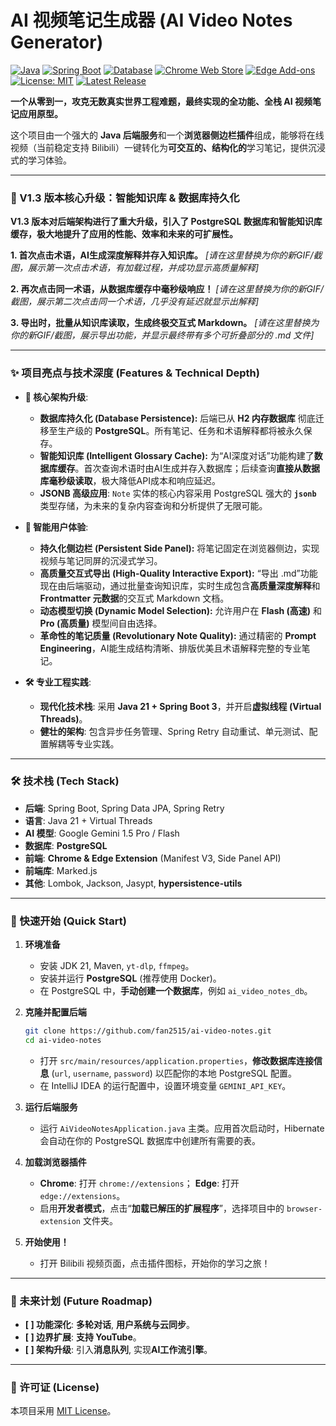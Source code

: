 # AI 视频笔记生成器 (AI Video Notes Generator)

[![Java](https://img.shields.io/badge/Java-21-blue.svg)](https://www.java.com)
[![Spring Boot](https://img.shields.io/badge/Spring%20Boot-3.x-brightgreen.svg)](https://spring.io/projects/spring-boot)
[![Database](https://img.shields.io/badge/Database-PostgreSQL-blue.svg?logo=postgresql&logoColor=white)](https://www.postgresql.org/)
[![Chrome Web Store](https://img.shields.io/badge/Chrome-v1.3.0-brightgreen?logo=google-chrome&logoColor=white)](https://www.google.com/chrome/)
[![Edge Add-ons](https://img.shields.io/badge/Edge-v1.3.0-blue?logo=microsoft-edge&logoColor=white)](https://www.microsoft.com/edge)
[![License: MIT](https://img.shields.io/badge/License-MIT-yellow.svg)](https://github.com/fan2515/ai-video-notes/blob/main/LICENSE)
[![Latest Release](https://img.shields.io/github/v/release/fan2515/ai-video-notes)](https://github.com/fan2515/ai-video-notes/releases/latest)

**一个从零到一，攻克无数真实世界工程难题，最终实现的全功能、全栈 AI 视频笔记应用原型。**

这个项目由一个强大的 **Java 后端服务**和一个**浏览器侧边栏插件**组成，能够将在线视频（当前稳定支持 Bilibili）一键转化为**可交互的、结构化的**学习笔记，提供沉浸式的学习体验。

---

### 🚀 V1.3 版本核心升级：智能知识库 & 数据库持久化

**V1.3 版本对后端架构进行了重大升级，引入了 PostgreSQL 数据库和智能知识库缓存，极大地提升了应用的性能、效率和未来的可扩展性。**

**1. 首次点击术语，AI生成深度解释并存入知识库。**
*[请在这里替换为你的新GIF/截图，展示第一次点击术语，有加载过程，并成功显示高质量解释]*

**2. 再次点击同一术语，从数据库缓存中毫秒级响应！**
*[请在这里替换为你的新GIF/截图，展示第二次点击同一个术语，几乎没有延迟就显示出解释]*

**3. 导出时，批量从知识库读取，生成终极交互式 Markdown。**
*[请在这里替换为你的新GIF/截图，展示导出功能，并显示最终带有多个可折叠部分的 .md 文件]*

---

### ✨ 项目亮点与技术深度 (Features & Technical Depth)

*   **🚀 核心架构升级**:
    *   **数据库持久化 (Database Persistence):** 后端已从 **H2 内存数据库** 彻底迁移至生产级的 **PostgreSQL**。所有笔记、任务和术语解释都将被永久保存。
    *   **智能知识库 (Intelligent Glossary Cache):** 为“AI深度对话”功能构建了**数据库缓存**。首次查询术语时由AI生成并存入数据库；后续查询**直接从数据库毫秒级读取**，极大降低API成本和响应延迟。
    *   **JSONB 高级应用**: `Note` 实体的核心内容采用 PostgreSQL 强大的 **`jsonb`** 类型存储，为未来的复杂内容查询和分析提供了无限可能。

*   **🧠 智能用户体验**:
    *   **持久化侧边栏 (Persistent Side Panel):** 将笔记固定在浏览器侧边，实现视频与笔记同屏的沉浸式学习。
    *   **高质量交互式导出 (High-Quality Interactive Export):** “导出 .md”功能现在由后端驱动，通过批量查询知识库，实时生成包含**高质量深度解释**和 **Frontmatter 元数据**的交互式 Markdown 文档。
    *   **动态模型切换 (Dynamic Model Selection):** 允许用户在 **Flash (高速)** 和 **Pro (高质量)** 模型间自由选择。
    *   **革命性的笔记质量 (Revolutionary Note Quality):** 通过精密的 **Prompt Engineering**，AI能生成结构清晰、排版优美且术语解释完整的专业笔记。

*   **🛠️ 专业工程实践**:
    *   **现代化技术栈**: 采用 **Java 21 + Spring Boot 3**，并开启**虚拟线程 (Virtual Threads)**。
    *   **健壮的架构**: 包含异步任务管理、Spring Retry 自动重试、单元测试、配置解耦等专业实践。

---

### 🛠️ 技术栈 (Tech Stack)

*   **后端**: Spring Boot, Spring Data JPA, Spring Retry
*   **语言**: Java 21 + Virtual Threads
*   **AI 模型**: Google Gemini 1.5 Pro / Flash
*   **数据库**: **PostgreSQL**
*   **前端**: **Chrome & Edge Extension** (Manifest V3, Side Panel API)
*   **前端库**: Marked.js
*   **其他**: Lombok, Jackson, Jasypt, **hypersistence-utils**

---

### 🚀 快速开始 (Quick Start)

1.  **环境准备**
    *   安装 JDK 21, Maven, `yt-dlp`, `ffmpeg`。
    *   安装并运行 **PostgreSQL** (推荐使用 Docker)。
    *   在 PostgreSQL 中，**手动创建一个数据库**，例如 `ai_video_notes_db`。

2.  **克隆并配置后端**
    ```bash
    git clone https://github.com/fan2515/ai-video-notes.git
    cd ai-video-notes
    ```
    *   打开 `src/main/resources/application.properties`，**修改数据库连接信息** (`url`, `username`, `password`) 以匹配你的本地 PostgreSQL 配置。
    *   在 IntelliJ IDEA 的运行配置中，设置环境变量 `GEMINI_API_KEY`。

3.  **运行后端服务**
    *   运行 `AiVideoNotesApplication.java` 主类。应用首次启动时，Hibernate 会自动在你的 PostgreSQL 数据库中创建所有需要的表。

4.  **加载浏览器插件**
    *   **Chrome**: 打开 `chrome://extensions`； **Edge**: 打开 `edge://extensions`。
    *   启用**开发者模式**，点击“**加载已解压的扩展程序**”，选择项目中的 `browser-extension` 文件夹。

5.  **开始使用！**
    *   打开 Bilibili 视频页面，点击插件图标，开始你的学习之旅！

---
### 📝 未来计划 (Future Roadmap)

*   **[ ] 功能深化**: **多轮对话**, **用户系统与云同步**。
*   **[ ] 边界扩展**: **支持 YouTube**。
*   **[ ] 架构升级**: 引入**消息队列**, 实现**AI工作流引擎**。

---
### 📄 许可证 (License)

本项目采用 [MIT License](LICENSE)。